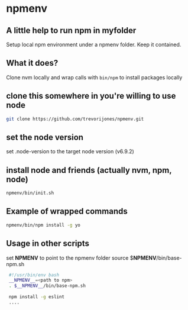 # npmenv
## A little help to run **npm** in **myfolder**

Setup local npm environment under a npmenv folder. Keep it contained.

## What it does?

Clone nvm locally and wrap calls with `bin/npm` to install packages locally 

## clone this somewhere in you're willing to use node

```bash
git clone https://github.com/trevorijones/npmenv.git
```

## set the node version
set .node-version to the target node version (v6.9.2)

## install node and friends (actually nvm, npm, node)

```bash
npmenv/bin/init.sh
```
## Example of wrapped commands

```bash
npmenv/bin/npm install -g yo
```
## Usage in other scripts

set __NPMENV__ to point to the npmenv folder
source $__NPMENV__/bin/base-npm.sh

```bash
 #!/usr/bin/env bash                                                     
 __NPMENV__=<path to npm>                                                  
 . $__NPMENV__/bin/base-npm.sh 
 
 npm install -g eslint
 ....
 ```
